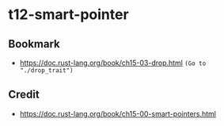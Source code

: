 # t12-smart-pointer

## Bookmark
- https://doc.rust-lang.org/book/ch15-03-drop.html `(Go to "./drop_trait")`

## Credit
- https://doc.rust-lang.org/book/ch15-00-smart-pointers.html